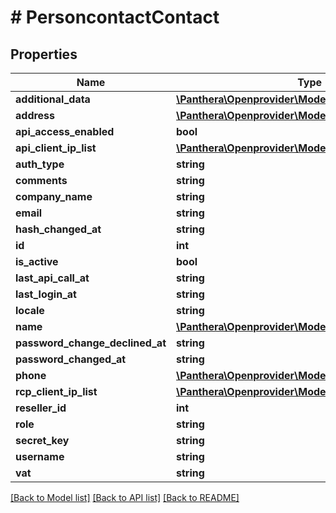 # # PersoncontactContact

## Properties

Name | Type | Description | Notes
------------ | ------------- | ------------- | -------------
**additional_data** | [**\Panthera\Openprovider\Model\ContactAdditionalData**](ContactAdditionalData.md) |  | [optional]
**address** | [**\Panthera\Openprovider\Model\ContactAddress**](ContactAddress.md) |  | [optional]
**api_access_enabled** | **bool** |  | [optional]
**api_client_ip_list** | [**\Panthera\Openprovider\Model\ContactClientIpList**](ContactClientIpList.md) |  | [optional]
**auth_type** | **string** |  | [optional]
**comments** | **string** |  | [optional]
**company_name** | **string** |  | [optional]
**email** | **string** |  | [optional]
**hash_changed_at** | **string** |  | [optional]
**id** | **int** |  | [optional]
**is_active** | **bool** |  | [optional]
**last_api_call_at** | **string** |  | [optional]
**last_login_at** | **string** |  | [optional]
**locale** | **string** |  | [optional]
**name** | [**\Panthera\Openprovider\Model\ContactName**](ContactName.md) |  | [optional]
**password_change_declined_at** | **string** |  | [optional]
**password_changed_at** | **string** |  | [optional]
**phone** | [**\Panthera\Openprovider\Model\ContactPhone**](ContactPhone.md) |  | [optional]
**rcp_client_ip_list** | [**\Panthera\Openprovider\Model\ContactClientIpList**](ContactClientIpList.md) |  | [optional]
**reseller_id** | **int** |  | [optional]
**role** | **string** |  | [optional]
**secret_key** | **string** |  | [optional]
**username** | **string** |  | [optional]
**vat** | **string** |  | [optional]

[[Back to Model list]](../../README.md#models) [[Back to API list]](../../README.md#endpoints) [[Back to README]](../../README.md)

